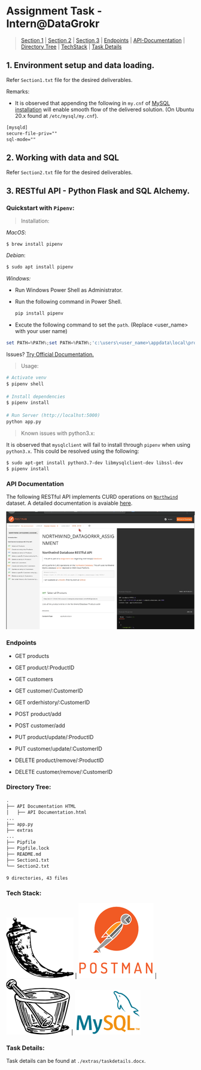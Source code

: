 # Assignment Task - Intern@DataGrokr

>  [Section 1](#1-environment-setup-and-data-loading) | [Section 2](#2-working-with-data-and-sql) | [Section 3](#3-restful-api---python-flask-and-sql-alchemy) | [Endpoints](#endpoints) | [API-Documentation](#api-documentation) | [Directory Tree](#directory-tree) | [TechStack](#tech-stack) | [Task Details](#task-details)

## 1. Environment setup and data loading.

Refer `Section1.txt` file for the desired deliverables.

Remarks:
* It is observed that appending the following in `my.cnf` of [MySQL installation](https://dev.mysql.com/doc/mysql-installation-excerpt/5.7/en/) will enable smooth flow of the delivered solution. (On Ubuntu 20.x found at `/etc/mysql/my.cnf`).

```
[mysqld]
secure-file-priv=""
sql-mode=""
```
## 2. Working with data and SQL

Refer `Section2.txt` file for the desired deliverables.

## 3. RESTful API - Python Flask and SQL Alchemy.

### Quickstart with `Pipenv`:


>Installation:

_MacOS_:

```
$ brew install pipenv
```
_Debian_:
```bash
$ sudo apt install pipenv
```
_Windows:_

* Run Windows Power Shell as Administrator.
* Run the following command in Power Shell.
  
  ```powershell
  pip install pipenv
  ```
* Excute the following command to set the `path`. (Replace <user_name> with your user name)

``` powershell
set PATH=%PATH%;set PATH=%PATH%;'c:\users\<user_name>\appdata\local\programs\python\python36-32\Scripts'
```

Issues? [Try Official Documentation.](https://pypi.org/project/pipenv/)


> Usage:
``` bash
# Activate venv
$ pipenv shell

# Install dependencies
$ pipenv install

# Run Server (http://localhst:5000)
python app.py
```
> Known issues with python3.x:

It is observed that `mysqlclient` will fail to install through `pipenv` when using `python3.x`. This could be resolved using the following:

```
$ sudo apt-get install python3.7-dev libmysqlclient-dev libssl-dev
$ pipenv install
```

### API Documentation

The following RESTful API implements CURD operations on [`Northwind`](https://documenter.getpostman.com/view/12122001/T1DnidZm?version=latest) dataset. A detailed documentation is avaiable [here](https://documenter.getpostman.com/view/12122001/T1DnidZm).

![Image](extras/logos/API.gif)


### Endpoints

* GET     products
* GET     product/:ProductID
* GET     customers  
* GET     customer/:CustomerID
* GET     orderhistory/:CustomerID

* POST    product/add
* POST    customer/add  
  

* PUT     product/update/:ProductID
* PUT     customer/update/:CustomerID 
  
* DELETE  product/remove/:ProductID
* DELETE  customer/remove/:CustomerID

### Directory Tree:
```
.
├── API Documentation HTML
│   ├── API Documentation.html
...
├── app.py
├── extras
...
├── Pipfile
├── Pipfile.lock
├── README.md
├── Section1.txt
└── Section2.txt

9 directories, 43 files
```
### Tech Stack:

 ![Image](extras/logos/flask.png) | ![Image](extras/logos/postman.png) | ![Image](./extras/logos/flask-sqlalchemy-logo.png) | ![Image](./extras/logos/mysql.png) 

### Task Details:

Task details can be found at `./extras/taskdetails.docx`. 

